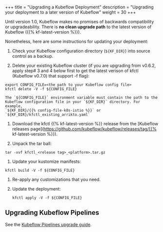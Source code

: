 +++
title = "Upgrading a Kubeflow Deployment"
description = "Upgrading your deployment to a later version of Kubeflow"
weight = 30
+++

Until version 1.0, Kubeflow makes no promises of backwards compatibility or 
upgradeability. There is **no clean upgrade path** to the latest version of 
Kubeflow ({{% kf-latest-version %}}).

Nonetheless, here are some instructions for updating your deployment:

1. Check your Kubeflow configuration directory (`${KF_DIR}`) into source control
  as a backup.

1. Delete your existing Kubeflow cluster (if you are upgrading from v0.6.2, apply step# 3 and 4 below first to get the latest verison of kfctl (Kubeflow v0.7.0) that support -f flag):

  ```
  export CONFIG_FILE=<the path to your Kubeflow config file>
  kfctl delete -V -f ${CONFIG_FILE}
  ```

    The `${CONFIG_FILE}` environment variable must contain the path to the 
    Kubeflow configuration file in your `${KF_DIR}` directory. For example,
    `${KF_DIR}/{{% config-file-k8s-istio %}}` or `${KF_DIR}/kfctl_existing_arrikto.yaml`

1. Download the kfctl {{% kf-latest-version %}} release from the
  [Kubeflow releases 
  page](https://github.com/kubeflow/kubeflow/releases/tag/{{% kf-latest-version %}}).

1. Unpack the tar ball:

  ```
  tar -xvf kfctl_<release tag>_<platform>.tar.gz
  ```

1. Update your kustomize manifests:

  ```
  kfctl build -V -f ${CONFIG_FILE}
  ```
  
1. Re-apply any customizations that you need.

1. Update the deployment:

     ```
     kfctl apply -V -f ${CONFIG_FILE}
     ```

## Upgrading Kubeflow Pipelines

See the [Kubeflow Pipelines upgrade guide](/docs/pipelines/upgrade/).

